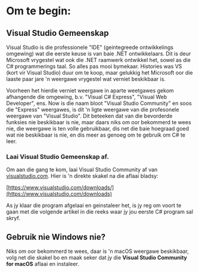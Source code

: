 # Om te begin:

## Visual Studio Gemeenskap

Visual Studio is die professionele "IDE" (geintegreede ontwikkelings omgewing) wat die eerste keuse is van baie .NET ontwikkelaars. Dit is deur Microsoft vrygestel wat ook die .NET raamwerk ontwikkel het, sowel as die C# programmerings taal. So alles pas mooi bymekaar. Histories was VS (kort vir Visual Studio) duur om te koop, maar gelukkig het Microsoft oor die laaste paar jare 'n weergawe vrygestel wat verniet beskikbaar is.

Voorheen het hierdie verniet weergawe in aparte weetgawes gekom afhangende die omgewing, b.v. "Visual C# Express", "Visual Web Developer", ens. Now is die naam bloot "Visual Studio Community" en soos die "Express" weergawes, is dit 'n ligte weergawe van die profesonele weergawe van "Visual Studio". Dit beteeken dat van die bevorderde funksies nie beskikbaar is nie, maar daars niks om oor bekommerd te wees nie, die weergawe is ten volle gebruikbaar, dis net die baie hoegraad goed wat nie beskikbaar is nie, en dis meer as genoeg om te gebruik om C# te leer.

### Laai Visual Studio Gemeenskap af.

Om aan die gang te kom, laai Visual Studio Community af van [visualstudio.com](http://www.visualstudio.com). Hier is 'n direkte skakel na die aflaai bladsy:

[https://www.visualstudio.com/downloads/](https://www.visualstudio.com/downloads)

As jy klaar die program afgelaai en geinstaleer het, is jy reg om voort te gaan met die volgende artikel in die reeks waar jy jou eerste C# program sal skryf.

## Gebruik nie Windows nie?

Niks om oor bekommerd te wees, daar is 'n macOS weergawe beskikbaar, volg net die skakel bo en maak seker dat jy die **Visual Studio Community for macOS** aflaai en instaleer.